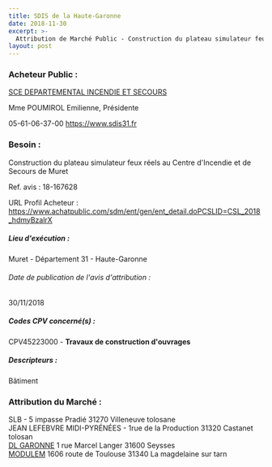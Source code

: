 ```yaml
---
title: SDIS de la Haute-Garonne
date: 2018-11-30
excerpt: >-
  Attribution de Marché Public - Construction du plateau simulateur feux réels au Centre d'Incendie et de Secours de Muret
layout: post
---
```


### Acheteur Public : 
<a href="/acheteur-34/siren-283100014"> SCE DEPARTEMENTAL INCENDIE ET SECOURS</a><br/>

Mme POUMIROL Emilienne, Présidente



05-61-06-37-00
https://www.sdis31.fr
### Besoin :

Construction du plateau simulateur feux réels au Centre d'Incendie et de Secours de Muret

Ref. avis : 18-167628

URL Profil Acheteur : https://www.achatpublic.com/sdm/ent/gen/ent_detail.doPCSLID=CSL_2018_hdmyBzalrX

##### Lieu d'exécution :

Muret - Département 31 - Haute-Garonne

###### Date de publication de l'avis d'attribution : 
30/11/2018

##### Codes CPV concerné(s) :
CPV45223000 - **Travaux de construction d'ouvrages** <br/>

##### Descripteurs :
Bâtiment <br/>

### Attribution du Marché :
SLB - 5 impasse Pradié 31270 Villeneuve tolosane <br/>
JEAN LEFEBVRE MIDI-PYRÉNÉES - 1rue de la Production 31320 Castanet tolosan <br/>
<a href="/entreprise-258/siren-390354041"> DL GARONNE</a>    1 rue Marcel Langer 31600 Seysses <br/>
<a href="/entreprise-268/siren-789948148"> MODULEM</a>    1606 route de Toulouse 31340 La magdelaine sur tarn <br/>
